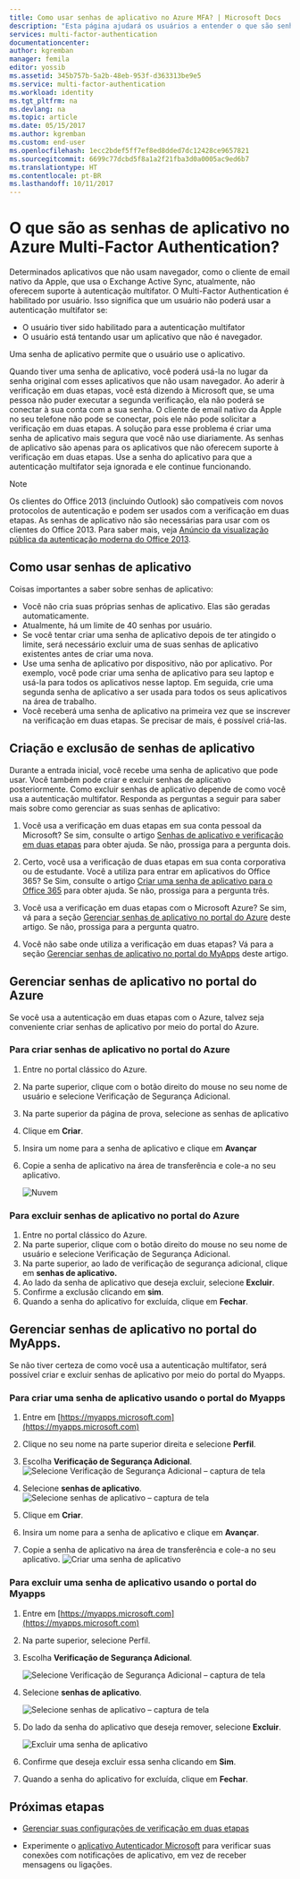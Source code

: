 ```yaml
---
title: Como usar senhas de aplicativo no Azure MFA? | Microsoft Docs
description: "Esta página ajudará os usuários a entender o que são senhas de aplicativo e para que elas são usadas em relação ao Azure MFA."
services: multi-factor-authentication
documentationcenter: 
author: kgremban
manager: femila
editor: yossib
ms.assetid: 345b757b-5a2b-48eb-953f-d363313be9e5
ms.service: multi-factor-authentication
ms.workload: identity
ms.tgt_pltfrm: na
ms.devlang: na
ms.topic: article
ms.date: 05/15/2017
ms.author: kgremban
ms.custom: end-user
ms.openlocfilehash: 1ecc2bdef5ff7ef8ed8dded7dc12428ce9657821
ms.sourcegitcommit: 6699c77dcbd5f8a1a2f21fba3d0a0005ac9ed6b7
ms.translationtype: HT
ms.contentlocale: pt-BR
ms.lasthandoff: 10/11/2017
---
```

# <a name="what-are-app-passwords-in-azure-multi-factor-authentication"></a>O que são as senhas de aplicativo no Azure Multi-Factor Authentication?
Determinados aplicativos que não usam navegador, como o cliente de email nativo da Apple, que usa o Exchange Active Sync, atualmente, não oferecem suporte à autenticação multifator. O Multi-Factor Authentication é habilitado por usuário.  Isso significa que um usuário não poderá usar a autenticação multifator se:

- O usuário tiver sido habilitado para a autenticação multifator
- O usuário está tentando usar um aplicativo que não é navegador.

Uma senha de aplicativo permite que o usuário use o aplicativo.

Quando tiver uma senha de aplicativo, você poderá usá-la no lugar da senha original com esses aplicativos que não usam navegador. Ao aderir à verificação em duas etapas, você está dizendo à Microsoft que, se uma pessoa não puder executar a segunda verificação, ela não poderá se conectar à sua conta com a sua senha. O cliente de email nativo da Apple no seu telefone não pode se conectar, pois ele não pode solicitar a verificação em duas etapas. A solução para esse problema é criar uma senha de aplicativo mais segura que você não use diariamente. As senhas de aplicativo são apenas para os aplicativos que não oferecem suporte à verificação em duas etapas. Use a senha do aplicativo para que a autenticação multifator seja ignorada e ele continue funcionando.


> [!NOTE]
> Os clientes do Office 2013 (incluindo Outlook) são compatíveis com novos protocolos de autenticação e podem ser usados com a verificação em duas etapas. As senhas de aplicativo não são necessárias para usar com os clientes do Office 2013.  Para saber mais, veja [Anúncio da visualização pública da autenticação moderna do Office 2013](https://blogs.office.com/2015/03/23/office-2013-modern-authentication-public-preview-announced/).


## <a name="how-to-use-app-passwords"></a>Como usar senhas de aplicativo
Coisas importantes a saber sobre senhas de aplicativo:

* Você não cria suas próprias senhas de aplicativo. Elas são geradas automaticamente.
* Atualmente, há um limite de 40 senhas por usuário. 
* Se você tentar criar uma senha de aplicativo depois de ter atingido o limite, será necessário excluir uma de suas senhas de aplicativo existentes antes de criar uma nova.
* Use uma senha de aplicativo por dispositivo, não por aplicativo. Por exemplo, você pode criar uma senha de aplicativo para seu laptop e usá-la para todos os aplicativos nesse laptop. Em seguida, crie uma segunda senha de aplicativo a ser usada para todos os seus aplicativos na área de trabalho. 
* Você receberá uma senha de aplicativo na primeira vez que se inscrever na verificação em duas etapas.  Se precisar de mais, é possível criá-las.



## <a name="creating-and-deleting-app-passwords"></a>Criação e exclusão de senhas de aplicativo
Durante a entrada inicial, você recebe uma senha de aplicativo que pode usar.  Você também pode criar e excluir senhas de aplicativo posteriormente. Como excluir senhas de aplicativo depende de como você usa a autenticação multifator. Responda as perguntas a seguir para saber mais sobre como gerenciar as suas senhas de aplicativo: 

1. Você usa a verificação em duas etapas em sua conta pessoal da Microsoft? Se sim, consulte o artigo [Senhas de aplicativo e verificação em duas etapas](https://support.microsoft.com/help/12409/microsoft-account-app-passwords-two-step-verification) para obter ajuda. Se não, prossiga para a pergunta dois.

2. Certo, você usa a verificação de duas etapas em sua conta corporativa ou de estudante. Você a utiliza para entrar em aplicativos do Office 365? Se Sim, consulte o artigo [Criar uma senha de aplicativo para o Office 365](https://support.office.com/article/Create-an-app-password-for-Office-365-3e7c860f-bda4-4441-a618-b53953ee1183) para obter ajuda. Se não, prossiga para a pergunta três. 

3. Você usa a verificação em duas etapas com o Microsoft Azure? Se sim, vá para a seção [Gerenciar senhas de aplicativo no portal do Azure](#manage-app-passwords-in-the-Azure-portal) deste artigo. Se não, prossiga para a pergunta quatro.

4. Você não sabe onde utiliza a verificação em duas etapas? Vá para a seção [Gerenciar senhas de aplicativo no portal do MyApps](#manage-app-passwords-with-the-myapps-portal) deste artigo. 


## <a name="manage-app-passwords-in-the-azure-portal"></a>Gerenciar senhas de aplicativo no portal do Azure
Se você usa a autenticação em duas etapas com o Azure, talvez seja conveniente criar senhas de aplicativo por meio do portal do Azure.

### <a name="to-create-app-passwords-in-the-azure-portal"></a>Para criar senhas de aplicativo no portal do Azure
1. Entre no portal clássico do Azure.
2. Na parte superior, clique com o botão direito do mouse no seu nome de usuário e selecione Verificação de Segurança Adicional.
3. Na parte superior da página de prova, selecione as senhas de aplicativo
4. Clique em **Criar**.
5. Insira um nome para a senha de aplicativo e clique em **Avançar**
6. Copie a senha de aplicativo na área de transferência e cole-a no seu aplicativo.
   
   ![Nuvem](./media/multi-factor-authentication-end-user-app-passwords/app2.png)


### <a name="to-delete-app-passwords-in-the-azure-portal"></a>Para excluir senhas de aplicativo no portal do Azure
1. Entre no portal clássico do Azure.
2. Na parte superior, clique com o botão direito do mouse no seu nome de usuário e selecione Verificação de Segurança Adicional.
3. Na parte superior, ao lado de verificação de segurança adicional, clique em **senhas de aplicativo.**
4. Ao lado da senha de aplicativo que deseja excluir, selecione **Excluir**.
5. Confirme a exclusão clicando em **sim**.
6. Quando a senha do aplicativo for excluída, clique em **Fechar**.


## <a name="manage-app-passwords-with-the-myapps-portal"></a>Gerenciar senhas de aplicativo no portal do MyApps.
Se não tiver certeza de como você usa a autenticação multifator, será possível criar e excluir senhas de aplicativo por meio do portal do Myapps.

### <a name="to-create-an-app-password-using-the-myapps-portal"></a>Para criar uma senha de aplicativo usando o portal do Myapps
1. Entre em [https://myapps.microsoft.com](https://myapps.microsoft.com)
2. Clique no seu nome na parte superior direita e selecione **Perfil**.
3. Escolha **Verificação de Segurança Adicional**.
   ![Selecione Verificação de Segurança Adicional – captura de tela](./media/multi-factor-authentication-end-user-manage/myapps1.png)

4. Selecione **senhas de aplicativo**.
   ![Selecione senhas de aplicativo – captura de tela](./media/multi-factor-authentication-end-user-app-passwords/apppass2.png)

5. Clique em **Criar**.
6. Insira um nome para a senha de aplicativo e clique em **Avançar**.
7. Copie a senha de aplicativo na área de transferência e cole-a no seu aplicativo.
   ![Criar uma senha de aplicativo](./media/multi-factor-authentication-end-user-app-passwords/create2.png)

### <a name="to-delete-an-app-password-using-the-myapps-portal"></a>Para excluir uma senha de aplicativo usando o portal do Myapps
1. Entre em [https://myapps.microsoft.com](https://myapps.microsoft.com)
2. Na parte superior, selecione Perfil.
3. Escolha **Verificação de Segurança Adicional**.

   ![Selecione Verificação de Segurança Adicional – captura de tela](./media/multi-factor-authentication-end-user-manage/myapps1.png)

4. Selecione **senhas de aplicativo**.

   ![Selecione senhas de aplicativo – captura de tela](./media/multi-factor-authentication-end-user-app-passwords/apppass2.png)

5. Do lado da senha do aplicativo que deseja remover, selecione **Excluir**.

   ![Excluir uma senha de aplicativo](./media/multi-factor-authentication-end-user-app-passwords/delete1.png)

6. Confirme que deseja excluir essa senha clicando em **Sim**.
7. Quando a senha do aplicativo for excluída, clique em **Fechar**.

## <a name="next-steps"></a>Próximas etapas

- [Gerenciar suas configurações de verificação em duas etapas](multi-factor-authentication-end-user-manage-settings.md)

- Experimente o [aplicativo Autenticador Microsoft](microsoft-authenticator-app-how-to.md) para verificar suas conexões com notificações de aplicativo, em vez de receber mensagens ou ligações. 
